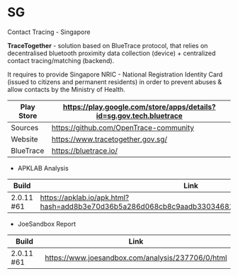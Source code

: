 # SG
Contact Tracing - Singapore

**TraceTogether** - solution based on BlueTrace protocol, that relies on decentralised bluetooth proximity data collection (device) + centralized contact tracing/matching (backend).

It requires to provide Singapore NRIC - National Registration Identity Card (issued to citizens and permanent residents) in order to prevent abuses & allow contacts by the Ministry of Health.

Play Store | https://play.google.com/store/apps/details?id=sg.gov.tech.bluetrace
-----------|--------------------------------------------------------------------
Sources | https://github.com/OpenTrace-community
Website | https://www.tracetogether.gov.sg/
BlueTrace | https://bluetrace.io/

- APKLAB Analysis

Build | Link
------|-----
2.0.11 #61 | https://apklab.io/apk.html?hash=add8b3e70d36b5a286d068cb8c9aadb330346818549ab7f2fd0d19095e2646ce

- JoeSandbox Report

Build | Link
------|-----
2.0.11 #61 | https://www.joesandbox.com/analysis/237706/0/html

